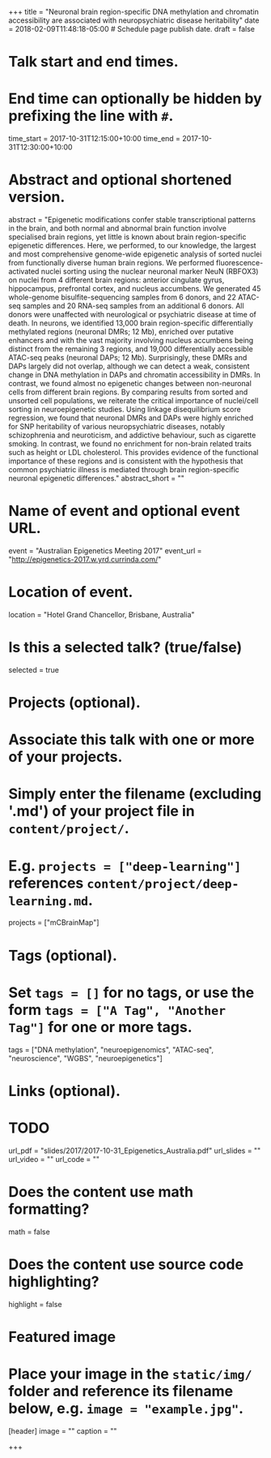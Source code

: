 +++
title = "Neuronal brain region-specific DNA methylation and chromatin accessibility are associated with neuropsychiatric disease heritability"
date = 2018-02-09T11:48:18-05:00  # Schedule page publish date.
draft = false

# Talk start and end times.
#   End time can optionally be hidden by prefixing the line with `#`.
time_start = 2017-10-31T12:15:00+10:00
time_end = 2017-10-31T12:30:00+10:00

# Abstract and optional shortened version.
abstract = "Epigenetic modifications confer stable transcriptional patterns in the brain, and both normal and abnormal brain function involve specialised brain regions, yet little is known about brain region-specific epigenetic differences. Here, we performed, to our knowledge, the largest and most comprehensive genome-wide epigenetic analysis of sorted nuclei from functionally diverse human brain regions. We performed fluorescence-activated nuclei sorting using the nuclear neuronal marker NeuN (RBFOX3) on nuclei from 4 different brain regions: anterior cingulate gyrus, hippocampus, prefrontal cortex, and nucleus accumbens. We generated 45 whole-genome bisulfite-sequencing samples from 6 donors, and 22 ATAC-seq samples and 20 RNA-seq samples from an additional 6 donors. All donors were unaffected with neurological or psychiatric disease at time of death. In neurons, we identified 13,000 brain region-specific differentially methylated regions (neuronal DMRs; 12 Mb), enriched over putative enhancers and with the vast majority involving nucleus accumbens being distinct from the remaining 3 regions, and 19,000 differentially accessible ATAC-seq peaks (neuronal DAPs; 12 Mb). Surprisingly, these DMRs and DAPs largely did not overlap, although we can detect a weak, consistent change in DNA methylation in DAPs and chromatin accessibility in DMRs. In contrast, we found almost no epigenetic changes between non-neuronal cells from different brain regions. By comparing results from sorted and unsorted cell populations, we reiterate the critical importance of nuclei/cell sorting in neuroepigenetic studies. Using linkage disequilibrium score regression, we found that neuronal DMRs and DAPs were highly enriched for SNP heritability of various neuropsychiatric diseases, notably schizophrenia and neuroticism, and addictive behaviour, such as cigarette smoking. In contrast, we found no enrichment for non-brain related traits such as height or LDL cholesterol. This provides evidence of the functional importance of these regions and is consistent with the hypothesis that common psychiatric illness is mediated through brain region-specific neuronal epigenetic differences."
abstract_short = ""

# Name of event and optional event URL.
event = "Australian Epigenetics Meeting 2017"
event_url = "http://epigenetics-2017.w.yrd.currinda.com/"

# Location of event.
location = "Hotel Grand Chancellor, Brisbane, Australia"

# Is this a selected talk? (true/false)
selected = true

# Projects (optional).
#   Associate this talk with one or more of your projects.
#   Simply enter the filename (excluding '.md') of your project file in `content/project/`.
#   E.g. `projects = ["deep-learning"]` references `content/project/deep-learning.md`.
projects = ["mCBrainMap"]

# Tags (optional).
#   Set `tags = []` for no tags, or use the form `tags = ["A Tag", "Another Tag"]` for one or more tags.
tags = ["DNA methylation", "neuroepigenomics", "ATAC-seq", "neuroscience", "WGBS", "neuroepigenetics"]

# Links (optional).
# TODO
url_pdf = "slides/2017/2017-10-31_Epigenetics_Australia.pdf"
url_slides = ""
url_video = ""
url_code = ""

# Does the content use math formatting?
math = false

# Does the content use source code highlighting?
highlight = false

# Featured image
# Place your image in the `static/img/` folder and reference its filename below, e.g. `image = "example.jpg"`.
[header]
image = ""
caption = ""

+++
